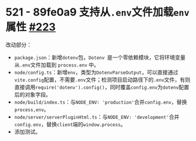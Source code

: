 # 521 - 89fe0a9 支持从`.env`文件加载`env`属性 [#223](https://github.com/vitejs/vite/issues/223)

改动部分：

- `package.json`：新增`dotenv`包，`Dotenv `是一个零依赖模块，它将环境变量从` .env `文件加载到 `process.env` 中。
- `node/config.ts`：新增`env`，类型为`DotenvParseOutput`，可以直接通过`vite.config`配置，不需要`.env`文件；检测项目启动路径下的`.env`文件，有则直接调用`require('dotenv').config()`，同时覆盖`config.env`为`dotenv`配置后的对象字段。
- `node/build/index.ts`：与`NODE_ENV: 'production'`合并`config.env`，替换`process,env`。
- `node/server/serverPluginHtml.ts`：与`NODE_ENV: 'development'`合并`config.env`，替换`client`端的`window.process`。
- 添加测试。

